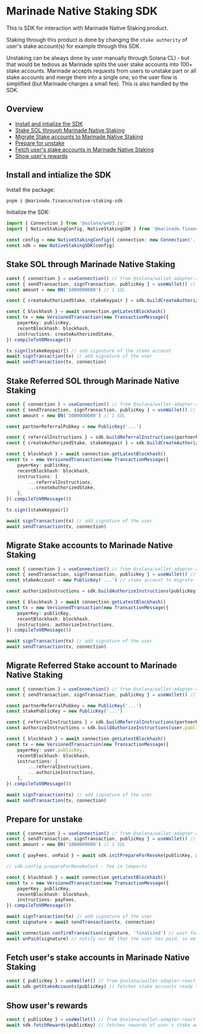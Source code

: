 # Marinade Native Staking SDK
This is SDK for interaction with Marinade Native Staking product.

Staking through this product is done by changing the `stake authority` of user's stake account(s) for example through this SDK.

Unstaking can be always done by user manually through Solana CLI - but that would be tedious as Marinade splits the user stake accounts into 100+ stake accounts. Marinade accepts requests from users to unstake part or all stake accounts and merge them into a single one, so the user flow is simplified (but Marinade charges a small fee). This is also handled by the SDK.

## Overview
- [Install and intialize the SDK](#Install-and-intialize-the-SDK)
- [Stake SOL through Marinade Native Staking](#Stake-SOL-through-Marinade-Native-Staking)
- [Migrate Stake accounts to Marinade Native Staking](#Migrate-Stake-accounts-to-Marinade-Native-Staking)
- [Prepare for unstake](#Prepare-for-unstake)
- [Fetch user's stake accounts in Marinade Native Staking](#Fetch-users-stake-accounts-in-Marinade-Native-Staking)
- [Show user's rewards](#Show-users-rewards)

## Install and intialize the SDK
Install the package:
```sh
pnpm i @marinade.finance/native-staking-sdk
```
Initialize the SDK:
```ts
import { Connection } from '@solana/web3.js'
import { NativeStakingConfig, NativeStakingSDK } from '@marinade.finance/native-staking-sdk'

const config = new NativeStakingConfig({ connection: new Connection('...') })
const sdk = new NativeStakingSDK(config)
```

## Stake SOL through Marinade Native Staking
```ts
const { connection } = useConnection() // from @solana/wallet-adapter-react
const { sendTransaction, signTransaction, publicKey } = useWallet() // from @solana/wallet-adapter-react
const amount = new BN('1000000000') // 1 SOL

const { createAuthorizedStake, stakeKeypair } = sdk.buildCreateAuthorizedStakeInstructions(publicKey, amount)

const { blockhash } = await connection.getLatestBlockhash()
const tx = new VersionedTransaction(new TransactionMessage({
    payerKey: publicKey,
    recentBlockhash: blockhash,
    instructions: createAuthorizedStake,
}).compileToV0Message())

tx.sign([stakeKeypair]) // add signature of the stake account
await signTransaction(tx) // add signature of the user
await sendTransaction(tx, connection)
```

## Stake Referred SOL through Marinade Native Staking
```ts
const { connection } = useConnection() // from @solana/wallet-adapter-react
const { sendTransaction, signTransaction, publicKey } = useWallet() // from @solana/wallet-adapter-react
const amount = new BN('1000000000') // 1 SOL

const partnerReferralPubkey = new PublicKey('...')

const { referralInstructions } = sdk.buildReferralInstructions(partnerReferralPubkey)
const { createAuthorizedStake, stakeKeypair } = sdk.buildCreateAuthorizedStakeInstructions(user.publicKey, amount)

const { blockhash } = await connection.getLatestBlockhash()
const tx = new VersionedTransaction(new TransactionMessage({
    payerKey: publicKey,
    recentBlockhash: blockhash,
    instructions: [
        ...referralInstructions,
        ...createAuthorizedStake,
    ],
}).compileToV0Message())

tx.sign([stakeKeypair])

await signTransaction(tx) // add signature of the user
await sendTransaction(tx, connection)
```

## Migrate Stake accounts to Marinade Native Staking
```ts
const { connection } = useConnection() // from @solana/wallet-adapter-react
const { sendTransaction, signTransaction, publicKey } = useWallet() // from @solana/wallet-adapter-react
const stakeAccount = new PublicKey('...') // stake account to migrate

const authorizeInstructions = sdk.buildAuthorizeInstructions(publicKey, [stakeAccount])

const { blockhash } = await connection.getLatestBlockhash()
const tx = new VersionedTransaction(new TransactionMessage({
    payerKey: publicKey,
    recentBlockhash: blockhash,
    instructions: authorizeInstructions,
}).compileToV0Message())

await signTransaction(tx) // add signature of the user
await sendTransaction(tx, connection)
```

## Migrate Referred Stake account to Marinade Native Staking
```ts
const { connection } = useConnection() // from @solana/wallet-adapter-react
const { sendTransaction, signTransaction, publicKey } = useWallet() // from @solana/wallet-adapter-react

const partnerReferralPubkey = new PublicKey('...')
const stakePublicKey = new PublicKey('...')

const { referralInstructions } = sdk.buildReferralInstructions(partnerReferralPubkey)
const authorizeInstructions = sdk.buildAuthorizeInstructions(user.publicKey, [stakePublicKey])

const { blockhash } = await connection.getLatestBlockhash()
const tx = new VersionedTransaction(new TransactionMessage({
    payerKey: user.publicKey,
    recentBlockhash: blockhash,
    instructions: [
        ...referralInstructions,
        ...authorizeInstructions,
    ],
}).compileToV0Message())

await signTransaction(tx) // add signature of the user
await sendTransaction(tx, connection)
```

## Prepare for unstake
```ts
const { connection } = useConnection() // from @solana/wallet-adapter-react
const { sendTransaction, signTransaction, publicKey } = useWallet() // from @solana/wallet-adapter-react
const amount = new BN('1000000000') // 1 SOL

const { payFees, onPaid } = await sdk.initPrepareForRevoke(publicKey, amount) // pass `null` instead of `amount` to prepare everything for unstake

// sdk.config.prepareForRevokeCost - fee in lamports

const { blockhash } = await connection.getLatestBlockhash()
const tx = new VersionedTransaction(new TransactionMessage({
    payerKey: publicKey,
    recentBlockhash: blockhash,
    instructions: payFees,
}).compileToV0Message())

await signTransaction(tx) // add signature of the user
const signature = await sendTransaction(tx, connection)

await connection.confirmTransaction(signature, 'finalized') // wait for the payment to go through
await onPaid(signature) // notify our BE that the user has paid, so we can prepare some/all stake accounts (based on the input amount) to be merged them into a single stake account (at the beginning of the next epoch), so the SOL can be easily withdrawn (or stake account claimed if it is Locked).
```

## Fetch user's stake accounts in Marinade Native Staking
```ts
const { publicKey } = useWallet() // from @solana/wallet-adapter-react
await sdk.getStakeAccounts(publicKey) // fetches stake accounts ready to be revoked, stake acccount that are being prepared to be revoked, stake accounts that Marinade manages
```

## Show user's rewards
```ts
const { publicKey } = useWallet() // from @solana/wallet-adapter-react
await sdk.fetchRewards(publicKey) // fetches rewards of user's stake accounts in the Marinade Native Staking (note: apy will be `null` if there are no active stake accounts yet)
```
